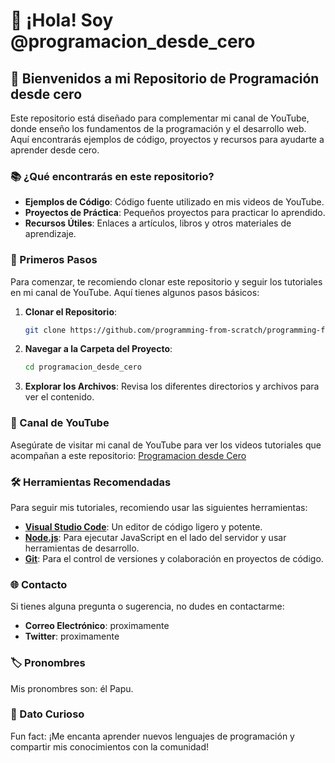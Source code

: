 # 👋 ¡Hola! Soy @programacion_desde_cero

## 🌟 Bienvenidos a mi Repositorio de Programación desde cero

Este repositorio está diseñado para complementar mi canal de YouTube, donde enseño los fundamentos de la programación y el desarrollo web. Aquí encontrarás ejemplos de código, proyectos y recursos para ayudarte a aprender desde cero.

### 📚 ¿Qué encontrarás en este repositorio?
- **Ejemplos de Código**: Código fuente utilizado en mis videos de YouTube.
- **Proyectos de Práctica**: Pequeños proyectos para practicar lo aprendido.
- **Recursos Útiles**: Enlaces a artículos, libros y otros materiales de aprendizaje.

### 🚀 Primeros Pasos
Para comenzar, te recomiendo clonar este repositorio y seguir los tutoriales en mi canal de YouTube. Aquí tienes algunos pasos básicos:

1. **Clonar el Repositorio**:
   ```bash
   git clone https://github.com/programming-from-scratch/programming-from-scratch.git

2. **Navegar a la Carpeta del Proyecto**:
   ```bash
   cd programacion_desde_cero

3. **Explorar los Archivos**: Revisa los diferentes directorios y archivos para ver el contenido.

### 🎥 Canal de YouTube
Asegúrate de visitar mi canal de YouTube para ver los videos tutoriales que acompañan a este repositorio:
[Programacion desde Cero](https://www.youtube.com/@programacion_desde_cero)

### 🛠️ Herramientas Recomendadas
Para seguir mis tutoriales, recomiendo usar las siguientes herramientas:
- **[Visual Studio Code](https://code.visualstudio.com/)**: Un editor de código ligero y potente.
- **[Node.js](https://nodejs.org/)**: Para ejecutar JavaScript en el lado del servidor y usar herramientas de desarrollo.
- **[Git](https://git-scm.com/)**: Para el control de versiones y colaboración en proyectos de código.

### 🌐 Contacto
Si tienes alguna pregunta o sugerencia, no dudes en contactarme:
- **Correo Electrónico**: proximamente
- **Twitter**: proximamente

### 🏷️ Pronombres
Mis pronombres son: él Papu.

### 🎉 Dato Curioso
Fun fact: ¡Me encanta aprender nuevos lenguajes de programación y compartir mis conocimientos con la comunidad!
 
